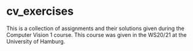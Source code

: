 # cv_exercises
This is a collection of assignments and their solutions given during the Computer Vision 1 course.
This course was given in the WS20/21 at the University of Hamburg.
